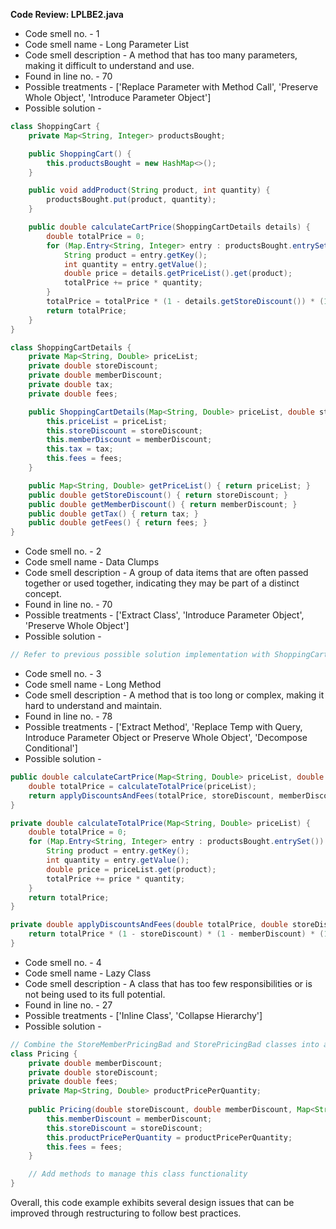 **Code Review: LPLBE2.java**
- Code smell no. - 1
- Code smell name - Long Parameter List
- Code smell description - A method that has too many parameters, making it difficult to understand and use.
- Found in line no. - 70
- Possible treatments - ['Replace Parameter with Method Call', 'Preserve Whole Object', 'Introduce Parameter Object']
- Possible solution - 
```java
class ShoppingCart {
    private Map<String, Integer> productsBought;

    public ShoppingCart() {
        this.productsBought = new HashMap<>();
    }

    public void addProduct(String product, int quantity) {
        productsBought.put(product, quantity);
    }

    public double calculateCartPrice(ShoppingCartDetails details) {
        double totalPrice = 0;
        for (Map.Entry<String, Integer> entry : productsBought.entrySet()) {
            String product = entry.getKey();
            int quantity = entry.getValue();
            double price = details.getPriceList().get(product);
            totalPrice += price * quantity;
        }
        totalPrice = totalPrice * (1 - details.getStoreDiscount()) * (1 - details.getMemberDiscount()) * (1 + details.getTax()) + details.getFees();
        return totalPrice;
    }
}

class ShoppingCartDetails {
    private Map<String, Double> priceList;
    private double storeDiscount;
    private double memberDiscount;
    private double tax;
    private double fees;

    public ShoppingCartDetails(Map<String, Double> priceList, double storeDiscount, double memberDiscount, double tax, double fees) {
        this.priceList = priceList;
        this.storeDiscount = storeDiscount;
        this.memberDiscount = memberDiscount;
        this.tax = tax;
        this.fees = fees;
    }

    public Map<String, Double> getPriceList() { return priceList; }
    public double getStoreDiscount() { return storeDiscount; }
    public double getMemberDiscount() { return memberDiscount; }
    public double getTax() { return tax; }
    public double getFees() { return fees; }
}
```

- Code smell no. - 2
- Code smell name - Data Clumps
- Code smell description - A group of data items that are often passed together or used together, indicating they may be part of a distinct concept.
- Found in line no. - 70
- Possible treatments - ['Extract Class', 'Introduce Parameter Object', 'Preserve Whole Object']
- Possible solution - 
```java
// Refer to previous possible solution implementation with ShoppingCartDetails as a new class for grouped parameters.
```

- Code smell no. - 3
- Code smell name - Long Method
- Code smell description - A method that is too long or complex, making it hard to understand and maintain.
- Found in line no. - 78
- Possible treatments - ['Extract Method', 'Replace Temp with Query, Introduce Parameter Object or Preserve Whole Object', 'Decompose Conditional']
- Possible solution - 
```java
public double calculateCartPrice(Map<String, Double> priceList, double storeDiscount, double memberDiscount, double tax, double fees) {
    double totalPrice = calculateTotalPrice(priceList);
    return applyDiscountsAndFees(totalPrice, storeDiscount, memberDiscount, tax, fees);
}

private double calculateTotalPrice(Map<String, Double> priceList) {
    double totalPrice = 0;
    for (Map.Entry<String, Integer> entry : productsBought.entrySet()) {
        String product = entry.getKey();
        int quantity = entry.getValue();
        double price = priceList.get(product);
        totalPrice += price * quantity;
    }
    return totalPrice;
}

private double applyDiscountsAndFees(double totalPrice, double storeDiscount, double memberDiscount, double tax, double fees) {
    return totalPrice * (1 - storeDiscount) * (1 - memberDiscount) * (1 + tax) + fees;
}
```

- Code smell no. - 4
- Code smell name - Lazy Class
- Code smell description - A class that has too few responsibilities or is not being used to its full potential.
- Found in line no. - 27
- Possible treatments - ['Inline Class', 'Collapse Hierarchy']
- Possible solution - 
```java
// Combine the StoreMemberPricingBad and StorePricingBad classes into a single Pricing class that handles both member and store pricing.
class Pricing {
    private double memberDiscount;
    private double storeDiscount;
    private double fees;
    private Map<String, Double> productPricePerQuantity;
    
    public Pricing(double storeDiscount, double memberDiscount, Map<String, Double> productPricePerQuantity, double fees) {
        this.memberDiscount = memberDiscount;
        this.storeDiscount = storeDiscount;
        this.productPricePerQuantity = productPricePerQuantity;
        this.fees = fees;
    }

    // Add methods to manage this class functionality
}
```

Overall, this code example exhibits several design issues that can be improved through restructuring to follow best practices.